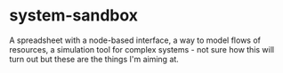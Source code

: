 # system-sandbox
A spreadsheet with a node-based interface, a way to model flows of resources, a simulation tool for complex systems - not sure how this will turn out but these are the things I'm aiming at.
